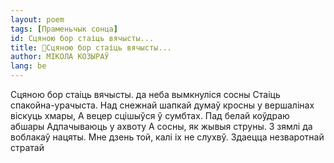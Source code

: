 ```yaml
---
layout: poem
tags: [Праменьчык сонца]
id: Сцяною бор стаіць вячысты...
title: 🚧Сцяною бор стаіць вячысты...
author: МІКОЛА КОЗЫРАЎ
lang: be
---
```



Сцяною бор стаіць вячысты. да неба вымкнуліся сосны Стаіць спакойна-урачыста.
Над снежнай шапкай думаў кросны
у вершалінах віскуць хмары,
А вецер сцішыўся ў сумбтах.
Пад белай коўдраю абшары Адпачываюць у ахвоту
А сосны, як жывыя струны.
3 зямлі да воблакаў нацяты.
Мне дзень той, калі іх не слухвў.
Здаецца незваротнай стратай
